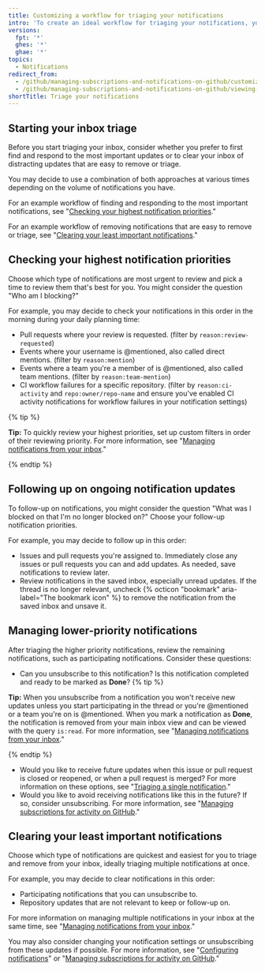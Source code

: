 ```yaml
---
title: Customizing a workflow for triaging your notifications
intro: 'To create an ideal workflow for triaging your notifications, you can adapt and customize these example workflows.'
versions:
  fpt: '*'
  ghes: '*'
  ghae: '*'
topics:
  - Notifications
redirect_from:
  - /github/managing-subscriptions-and-notifications-on-github/customizing-a-workflow-for-triaging-your-notifications
  - /github/managing-subscriptions-and-notifications-on-github/viewing-and-triaging-notifications/customizing-a-workflow-for-triaging-your-notifications
shortTitle: Triage your notifications
---
```

## Starting your inbox triage

Before you start triaging your inbox, consider whether you prefer to first find and respond to the most important updates or to clear your inbox of distracting updates that are easy to remove or triage.

You may decide to use a combination of both approaches at various times depending on the volume of notifications you have.

For an example workflow of finding and responding to the most important notifications, see "[Checking your highest notification priorities](#checking-your-highest-notification-priorities)."

For an example workflow of removing notifications that are easy to remove or triage, see "[Clearing your least important notifications](#clearing-your-least-important-notifications)."

## Checking your highest notification priorities

Choose which type of notifications are most urgent to review and pick a time to review them that's best for you. You might consider the question "Who am I blocking?"

For example, you may decide to check your notifications in this order in the morning during your daily planning time:
  - Pull requests where your review is requested. (filter by `reason:review-requested`)
  - Events where your username is @mentioned, also called direct mentions. (filter by `reason:mention`)
  - Events where a team you're a member of is @mentioned, also called team mentions. (filter by `reason:team-mention`)
  - CI workflow failures for a specific repository. (filter by `reason:ci-activity` and `repo:owner/repo-name` and ensure you've enabled CI activity notifications for workflow failures in your notification settings)

  {% tip %}

  **Tip:** To quickly review your highest priorities, set up custom filters in order of their reviewing priority. For more information, see "[Managing notifications from your inbox](/github/managing-subscriptions-and-notifications-on-github/managing-notifications-from-your-inbox#customizing-your-inbox-with-custom-filters)."

  {% endtip %}

## Following up on ongoing notification updates

To follow-up on notifications, you might consider the question "What was I blocked on that I'm no longer blocked on?" Choose your follow-up notification priorities.

For example, you may decide to follow up in this order:
  - Issues and pull requests you're assigned to. Immediately close any issues or pull requests you can and add updates. As needed, save notifications to review later.
  - Review notifications in the saved inbox, especially unread updates. If the thread is no longer relevant, uncheck {% octicon "bookmark" aria-label="The bookmark icon" %} to remove the notification from the saved inbox and unsave it.

## Managing lower-priority notifications

After triaging the higher priority notifications, review the remaining notifications, such as participating notifications. Consider these questions:
  - Can you unsubscribe to this notification? Is this notification completed and ready to be marked as **Done**?
  {% tip %}

  **Tip:** When you unsubscribe from a notification you won't receive new updates unless you start participating in the thread or you're @mentioned or a team you're on is @mentioned. When you mark a notification as **Done**, the notification is removed from your main inbox view and can be viewed with the query `is:read`. For more information, see "[Managing notifications from your inbox](/github/managing-subscriptions-and-notifications-on-github/managing-notifications-from-your-inbox#triaging-options)."

  {% endtip %}
  - Would you like to receive future updates when this issue or pull request is closed or reopened, or when a pull request is merged? For more information on these options, see "[Triaging a single notification](/github/managing-subscriptions-and-notifications-on-github/triaging-a-single-notification#customizing-when-to-receive-future-updates-for-an-issue-or-pull-request)."
  - Would you like to avoid receiving notifications like this in the future? If so, consider unsubscribing. For more information, see "[Managing subscriptions for activity on GitHub](/github/managing-subscriptions-and-notifications-on-github/managing-subscriptions-for-activity-on-github)."

## Clearing your least important notifications

Choose which type of notifications are quickest and easiest for you to triage and remove from your inbox, ideally triaging multiple notifications at once.

For example, you may decide to clear notifications in this order:
  - Participating notifications that you can unsubscribe to.
  - Repository updates that are not relevant to keep or follow-up on.

For more information on managing multiple notifications in your inbox at the same time, see "[Managing notifications from your inbox](/github/managing-subscriptions-and-notifications-on-github/managing-notifications-from-your-inbox#triaging-multiple-notifications-at-the-same-time)."

You may also consider changing your notification settings or unsubscribing from these updates if possible. For more information, see "[Configuring notifications](/github/managing-subscriptions-and-notifications-on-github/configuring-notifications)" or "[Managing subscriptions for activity on GitHub](/github/managing-subscriptions-and-notifications-on-github/managing-subscriptions-for-activity-on-github)."
